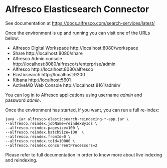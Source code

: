 # Alfresco Elasticsearch Connector

See documentation at https://docs.alfresco.com/search-services/latest/

Once the environment is up and running you can visit one of the URLs below:

- Alfresco Digital Workspace http://localhost:8080/workspace
- Share http://localhost:8080/share
- Alfresco Admin console http://localhost:8080/alfresco/s/enterprise/admin
- Alfresco http://localhost:8080/alfresco
- Elasticsearch http://localhost:9200
- Kibana http://localhost:5601
- ActiveMQ Web Console http://localhost:8161/admin/

You can log in to Alfresco applications using username _admin_ and password _admin_.

Once the environment has started, if you want, you can run a full re-index:

```shell
java -jar alfresco-elasticsearch-reindexing-*-app.jar \
--alfresco.reindex.jobName=reindexByIds \
--alfresco.reindex.pagesize=100 \
--alfresco.reindex.batchSize=100  \
--alfresco.reindex.fromId=0 \
--alfresco.reindex.toId=10000 \
--alfresco.reindex.concurrentProcessors=2
```

Please refer to full documentation in order to know more about live indexing and reindexing.